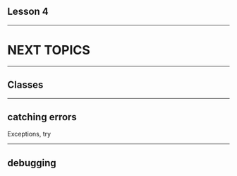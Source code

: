 ## Lesson 4
<!-- .slide: id="lesson2_recap" data-background="white"-->

---

# NEXT TOPICS

---

## Classes

---

## catching errors

Exceptions, try 

---

## debugging